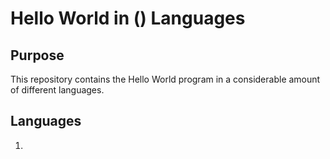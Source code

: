 # Hello World in () Languages

## Purpose

This repository contains the Hello World program in a considerable amount of different languages.

## Languages

1.
